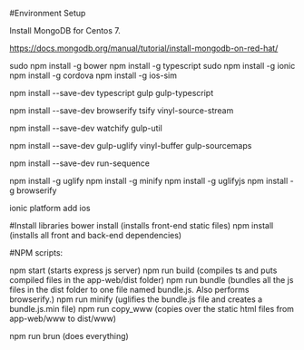 #Environment Setup

Install MongoDB for Centos 7.

https://docs.mongodb.org/manual/tutorial/install-mongodb-on-red-hat/

sudo npm install -g bower
npm install -g typescript
sudo npm install -g ionic
npm install -g cordova
npm install -g ios-sim

npm install --save-dev typescript gulp gulp-typescript

npm install --save-dev browserify tsify vinyl-source-stream

npm install --save-dev watchify gulp-util

npm install --save-dev gulp-uglify vinyl-buffer gulp-sourcemaps

npm install --save-dev run-sequence

npm install -g uglify
npm install -g minify
npm install -g uglifyjs
npm install -g browserify

ionic platform add ios

#Install libraries
bower install (installs front-end static files)
npm install (installs all front and back-end dependencies)

#NPM scripts:

npm start (starts express js server)
npm run build (compiles ts and puts compiled files in the app-web/dist folder)
npm run bundle (bundles all the js files in the dist folder to one file named bundle.js. Also performs browserify.)
npm run minify (uglifies the bundle.js file and creates a bundle.js.min file)
npm run copy_www (copies over the static html files from app-web/www to dist/www)

npm run brun (does everything)
